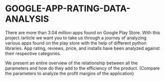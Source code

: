 # GOOGLE-APP-RATING-DATA-ANALYSIS
There are more than 3.04 million apps found on Google Play Store. With this project /article we want you to take us through a journey of analyzing various apps found on the play store with the help of different python libraries. App rating, reviews, price, and installs have been analyzed against their respective categories.

We present an entire overview of the relationship between all the parameters and how do they add to the efficiency of the product. (Compare the parameters to analyze the profit margins of the application)
